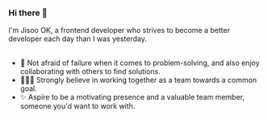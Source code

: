 ### Hi there 👋

I'm Jisoo OK, a frontend developer who strives to become a better developer each day than I was yesterday.  <br><br>
- 🧰 Not afraid of failure when it comes to problem-solving, and also enjoy collaborating with others to find solutions. <br>
- 🧑‍🤝‍🧑 Strongly believe in working together as a team towards a common goal. <br>
- ✨ Aspire to be a motivating presence and a valuable team member, someone you'd want to work with. <br>

